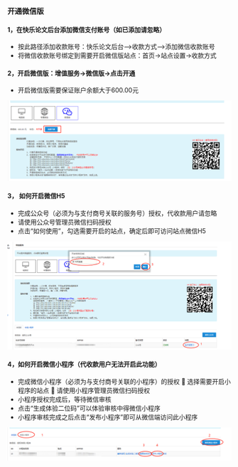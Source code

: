 ### 开通微信版

#### 1，在快乐论文后台添加微信支付账号（如已添加请忽略）

* 按此路径添加收款账号：快乐论文后台—&gt;收款方式—&gt;添加微信收款账号
* 将微信收款账号绑定到需要开启微信版站点：首页-&gt;站点设置-&gt;收款方式

#### 2，开启微信版：增值服务-&gt;微信版-&gt;点击开通

* 开启微信版需要保证账户余额大于600.00元

![](/assets/import66.png)

#### 3，    如何开启微信H5

* 完成公众号（必须为与支付商号关联的服务号）授权，代收款用户请忽略
* 请使用公众号管理员微信扫码授权
* 点击“如何使用”，勾选需要开启的站点，确定后即可访问站点微信H5

![](/assets/import67、.png)

#### 4，如何开启微信小程序（代收款用户无法开启此功能）

* 完成微信小程序（必须为与支付商号关联的小程序）的授权  选择需要开启小程序的站点  请使用小程序管理员微信扫码授权
* 小程序授权完成后，等待微信审核
*  点击“生成体验二位码”可以体验审核中得微信小程序 
*  小程序审核完成之后点击“发布小程序”即可从微信端访问此小程序

![](/assets/import68.png)



